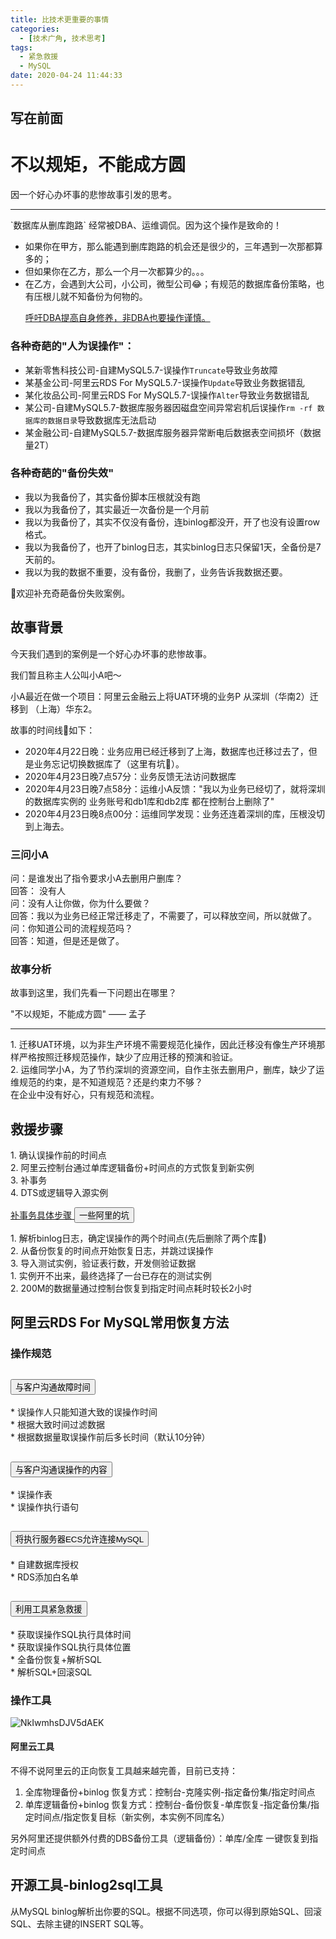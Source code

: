 ```yaml
---
title: 比技术更重要的事情
categories:
  - [技术广角, 技术思考]
tags:
  - 紧急救援
  - MySQL
date: 2020-04-24 11:44:33
---
```


## 写在前面

<div class="jumbotron">
  <h1 class="display-4">不以规矩，不能成方圆</h1>
  <p class="lead">因一个好心办坏事的悲惨故事引发的思考。</p>
  <hr class="my-4">
  <p>
  `数据库从删库跑路` 经常被DBA、运维调侃。因为这个操作是致命的！<br/>

- 如果你在甲方，那么能遇到删库跑路的机会还是很少的，三年遇到一次那都算多的；<br/>
- 但如果你在乙方，那么一个月一次都算少的。。。<br/>
- 在乙方，会遇到大公司，小公司，微型公司😂；有规范的数据库备份策略，也有压根儿就不知备份为何物的。<br/>
  </p>
  <a class="btn btn-primary btn-lg" href="#" role="button">呼吁DBA提高自身修养，非DBA也要操作谨慎。</a>
</div>

### 各种奇葩的"人为误操作"：

- 某新零售科技公司-自建MySQL5.7-误操作`Truncate`导致业务故障
- 某基金公司-阿里云RDS For MySQL5.7-误操作`Update`导致业务数据错乱
- 某化妆品公司-阿里云RDS For MySQL5.7-误操作`Alter`导致业务数据错乱
- 某公司-自建MySQL5.7-数据库服务器因磁盘空间异常宕机后误操作`rm -rf 数据库的数据目录`导致数据库无法启动
- 某金融公司-自建MySQL5.7-数据库服务器异常断电后数据表空间损坏（数据量2T）

### 各种奇葩的"备份失效"

- 我以为我备份了，其实备份脚本压根就没有跑
- 我以为我备份了，其实最近一次备份是一个月前
- 我以为我备份了，其实不仅没有备份，连binlog都没开，开了也没有设置row格式。
- 我以为我备份了，也开了binlog日志，其实binlog日志只保留1天，全备份是7天前的。
- 我以为我的数据不重要，没有备份，我删了，业务告诉我数据还要。

👏欢迎补充奇葩备份失败案例。

## 故事背景

今天我们遇到的案例是一个好心办坏事的悲惨故事。

我们暂且称主人公叫小A吧～

小A最近在做一个项目：阿里云金融云上将UAT环境的业务P 从深圳（华南2）迁移到 （上海）华东2。

故事的时间线🧵如下：

- 2020年4月22日晚：业务应用已经迁移到了上海，数据库也迁移过去了，但是业务忘记切换数据库了（这里有坑🍌）。
- 2020年4月23日晚7点57分：业务反馈无法访问数据库
- 2020年4月23日晚7点58分：运维小A反馈："我以为业务已经切了，就将深圳的数据库实例的 业务账号和db1库和db2库 都在控制台上删除了"
- 2020年4月23日晚8点00分：运维同学发现：业务还连着深圳的库，压根没切到上海去。

### 三问小A

<div class="alert alert-success" role="alert">
问：是谁发出了指令要求小A去删用户删库？<br/>
回答： 没有人
</div>

<div class="alert alert-success" role="alert">
问：没有人让你做，你为什么要做？<br/>
回答：我以为业务已经正常迁移走了，不需要了，可以释放空间，所以就做了。
</div>

<div class="alert alert-success" role="alert">
问：你知道公司的流程规范吗？<br/>
回答：知道，但是还是做了。
</div>

### 故事分析

故事到这里，我们先看一下问题出在哪里？

<div class="alert alert-warning" role="alert">
"不以规矩，不能成方圆" —— 孟子
<br/>
<hr/>
1. 迁移UAT环境，以为非生产环境不需要规范化操作，因此迁移没有像生产环境那样严格按照迁移规范操作，缺少了应用迁移的预演和验证。
<br/>
2. 运维同学小A，为了节约深圳的资源空间，自作主张去删用户，删库，缺少了运维规范的约束，是不知道规范？还是约束力不够？
<br/>
在企业中没有好心，只有规范和流程。
</div>

## 救援步骤

<div class="alert alert-info" role="alert">
  1. 确认误操作前的时间点<br/>
  2. 阿里云控制台通过单库逻辑备份+时间点的方式恢复到新实例<br/>
  3. 补事务<br/>
  4. DTS或逻辑导入源实例<br/>
</div>

<p>
  <a class="btn btn-primary" data-toggle="collapse" href="#collapseExample" role="button" aria-expanded="false" aria-controls="collapseExample">
    补事务具体步骤
  </a>
  <button class="btn btn-primary" type="button" data-toggle="collapse" data-target="#collapseExample2" aria-expanded="false" aria-controls="collapseExample">
    一些阿里的坑
  </button>
</p>
<div class="collapse" id="collapseExample">
  <div class="card card-body">
    1. 解析binlog日志，确定误操作的两个时间点(先后删除了两个库🐂)<br/>
    2. 从备份恢复的时间点开始恢复日志，并跳过误操作<br/>
    3. 导入测试实例，验证表行数，开发侧验证数据<br/>
  </div>
</div>
<div class="collapse" id="collapseExample2">
  <div class="card card-body">
    1. 实例开不出来，最终选择了一台已存在的测试实例<br/>
    2. 200M的数据量通过控制台恢复到指定时间点耗时较长2小时<br/>
  </div>
</div>

## 阿里云RDS For MySQL常用恢复方法

### 操作规范

<div class="accordion" id="accordionExample">
  <div class="card">
    <div class="card-header" id="headingOne">
      <h2 class="mb-0">
        <button class="btn btn-link btn-block text-left" type="button" data-toggle="collapse" data-target="#collapseOne" aria-expanded="true" aria-controls="collapseOne">
          与客户沟通故障时间
        </button>
      </h2>
    </div>
    <div id="collapseOne" class="collapse show" aria-labelledby="headingOne" data-parent="#accordionExample">
      <div class="card-body">
            * 误操作人只能知道大致的误操作时间<br>
            * 根据大致时间过滤数据<br>
            * 根据数据量取误操作前后多长时间（默认10分钟）<br>
      </div>
    </div>
  </div>
  <div class="card">
    <div class="card-header" id="headingTwo">
      <h2 class="mb-0">
        <button class="btn btn-link btn-block text-left collapsed" type="button" data-toggle="collapse" data-target="#collapseTwo" aria-expanded="false" aria-controls="collapseTwo">
          与客户沟通误操作的内容
        </button>
      </h2>
    </div>
    <div id="collapseTwo" class="collapse" aria-labelledby="headingTwo" data-parent="#accordionExample">
      <div class="card-body">
            * 误操作表<br>
            * 误操作执行语句<br>
      </div>
    </div>
  </div>
  <div class="card">
    <div class="card-header" id="headingThree">
      <h2 class="mb-0">
        <button class="btn btn-link btn-block text-left collapsed" type="button" data-toggle="collapse" data-target="#collapseThree" aria-expanded="false" aria-controls="collapseThree">
         将执行服务器ECS允许连接MySQL
        </button>
      </h2>
    </div>
    <div id="collapseThree" class="collapse" aria-labelledby="headingThree" data-parent="#accordionExample">
      <div class="card-body">
            * 自建数据库授权<br>
            * RDS添加白名单<br>
      </div>
    </div>
  </div>
  <div class="card">
    <div class="card-header" id="headingFour">
      <h2 class="mb-0">
        <button class="btn btn-link btn-block text-left collapsed" type="button" data-toggle="collapse" data-target="#collapseFour" aria-expanded="false" aria-controls="collapseFour">
         利用工具紧急救援
        </button>
      </h2>
    </div>
    <div id="collapseFour" class="collapse" aria-labelledby="headingFour" data-parent="#accordionExample">
      <div class="card-body">
            * 获取误操作SQL执行具体时间<br>
            * 获取误操作SQL执行具体位置<br>
            * 全备份恢复+解析SQL<br>
            * 解析SQL+回滚SQL<br>
    </div>
    </div>
  </div>
</div>

### 操作工具

<img src='https://i.loli.net/2020/04/24/NkIwmhsDJV5dAEK.jpg' alt='NkIwmhsDJV5dAEK'/>

#### 阿里云工具

不得不说阿里云的正向恢复工具越来越完善，目前已支持：

1. 全库物理备份+binlog 恢复方式：控制台-克隆实例-指定备份集/指定时间点
2. 单库逻辑备份+binlog 恢复方式：控制台-备份恢复-单库恢复-指定备份集/指定时间点/指定恢复目标（新实例，本实例不同库名）

另外阿里还提供额外付费的DBS备份工具（逻辑备份）：单库/全库 一键恢复到指定时间点

## 开源工具-binlog2sql工具

从MySQL binlog解析出你要的SQL。根据不同选项，你可以得到原始SQL、回滚SQL、去除主键的INSERT SQL等。
